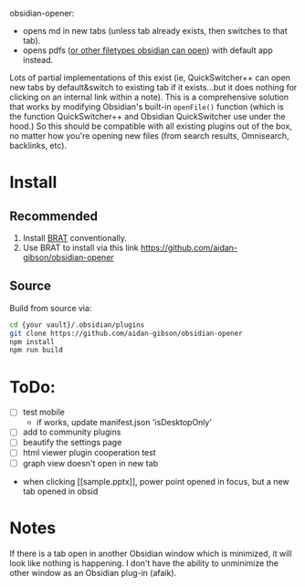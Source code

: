 
obsidian-opener:
* opens md in new tabs (unless tab already exists, then switches to that tab).
* opens pdfs ([or other filetypes obsidian can open](https://help.obsidian.md/Advanced+topics/Accepted+file+formats)) with default app instead.




Lots of partial implementations of this exist (ie, QuickSwitcher++ can open new tabs by default&switch to existing tab if it exists...but it does nothing for clicking on an internal link within a note). This is a comprehensive solution that works by modifying Obsidian's built-in `openFile()` function (which is the function QuickSwitcher++ and Obsidian QuickSwitcher use under the hood.) So this should be compatible with all existing plugins out of the box, no matter how you're opening new files (from search results, Omnisearch, backlinks, etc). 
 

# Install
## Recommended
1. Install [BRAT](https://github.com/TfTHacker/obsidian42-brat) conventionally.
2. Use BRAT to install via this link https://github.com/aidan-gibson/obsidian-opener

## Source
Build from source via:
```sh
cd {your vault}/.obsidian/plugins
git clone https://github.com/aidan-gibson/obsidian-opener
npm install
npm run build
```

# ToDo:
- [ ] test mobile
  - if works, update manifest.json 'isDesktopOnly'
- [ ] add to community plugins
- [ ] beautify the settings page
- [ ] html viewer plugin cooperation test
- [ ] graph view doesn't open in new tab
- when clicking [[sample.pptx]], power point opened in focus, but a new tab opened in obsid
# Notes
If there is a tab open in another Obsidian window which is minimized, it will look like nothing is happening. I don't have the ability to unminimize the other window as an Obsidian plug-in (afaik).
